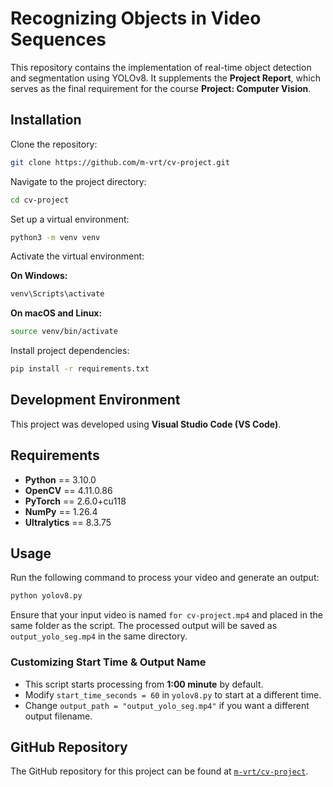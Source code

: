 # Recognizing Objects in Video Sequences  

This repository contains the implementation of real-time object detection and segmentation using YOLOv8. It supplements the **Project Report**, which serves as the final requirement for the course **Project: Computer Vision**.

## Installation  

Clone the repository:  
```bash
git clone https://github.com/m-vrt/cv-project.git
```

Navigate to the project directory:  
```bash
cd cv-project
```

Set up a virtual environment:  
```bash
python3 -m venv venv
```

Activate the virtual environment:  

**On Windows:**  
```bash
venv\Scripts\activate
```

**On macOS and Linux:**  
```bash
source venv/bin/activate
```

Install project dependencies:  
```bash
pip install -r requirements.txt
```

## Development Environment  

This project was developed using **Visual Studio Code (VS Code)**.

## Requirements  

- **Python** == 3.10.0  
- **OpenCV** == 4.11.0.86  
- **PyTorch** == 2.6.0+cu118  
- **NumPy** == 1.26.4  
- **Ultralytics** == 8.3.75  

## Usage  

Run the following command to process your video and generate an output:
```bash
python yolov8.py
```
Ensure that your input video is named `for cv-project.mp4` and placed in the same folder as the script. The processed output will be saved as `output_yolo_seg.mp4` in the same directory.

### Customizing Start Time & Output Name
- This script starts processing from **1:00 minute** by default.  
- Modify `start_time_seconds = 60` in `yolov8.py` to start at a different time.
- Change `output_path = "output_yolo_seg.mp4"` if you want a different output filename.

## GitHub Repository  

The GitHub repository for this project can be found at [`m-vrt/cv-project`](https://github.com/m-vrt/cv-project).
